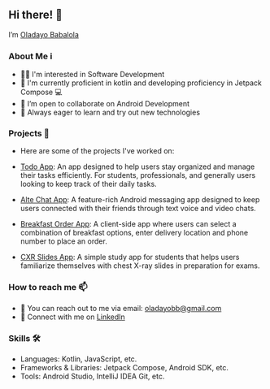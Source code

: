 ## Hi there! 👋

I’m [Oladayo Babalola](https://github.com/BodaDayo)

### About Me ℹ️
- 👨‍💻 I'm interested in Software Development
- 🚀 I'm currently proficient in kotlin and developing proficiency in Jetpack Compose 💻
- 💞️ I’m open to collaborate on Android Development
- 🌱 Always eager to learn and try out new technologies

### Projects 💼

- Here are some of the projects I've worked on:

- [Todo App](https://github.com/cooncudee/TODO_Mobile): 
  An app designed to help users stay organized and manage their tasks efficiently. For students, professionals, and generally users looking to keep track of their daily tasks.
- [Alte Chat App](https://github.com/cooncudee/Alte):
  A feature-rich Android messaging app designed to keep users connected with their friends through text voice and video chats.
- [Breakfast Order App](https://github.com/cooncudee/Breakfast_App):
  A client-side app where users can select a combination of breakfast options, enter delivery location and phone number to place an order.
- [CXR Slides App](https://github.com/cooncudee/CXRSlides):
  A simple study app for students that helps users familiarize themselves with chest X-ray slides in preparation for exams.

### How to reach me 📫

- 📧 You can reach out to me via email: oladayobb@gmail.com
- 🔗 Connect with me on [LinkedIn](https://www.linkedin.com/in/oladayo-babalola-spt/)

### Skills 🛠️

- Languages: Kotlin, JavaScript, etc.
- Frameworks & Libraries: Jetpack Compose, Android SDK, etc.
- Tools: Android Studio, IntelliJ IDEA Git, etc.

<!---
cooncudee/cooncudee is a ✨ special ✨ repository because its `README.md` (this file) appears on your GitHub profile.
You can click the Preview link to take a look at your changes.
--->
